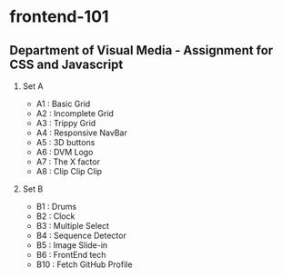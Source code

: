 # frontend-101
## Department of Visual Media - Assignment for CSS and Javascript
1. Set A
    - A1 : Basic Grid
    - A2 : Incomplete Grid
    - A3 : Trippy Grid
    - A4 : Responsive NavBar
    - A5 : 3D buttons
    - A6 : DVM Logo
    - A7 : The X factor
    - A8 : Clip Clip Clip
    
2. Set B 
    - B1 : Drums
    - B2 : Clock
    - B3 : Multiple Select
    - B4 : Sequence Detector
    - B5 : Image Slide-in
    - B6 : FrontEnd tech
    - B10 : Fetch GitHub Profile
